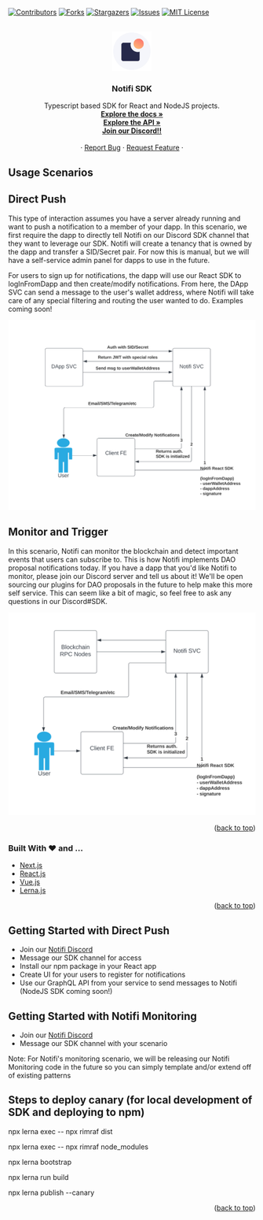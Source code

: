 <div id="top"></div>

[![Contributors][contributors-shield]][contributors-url]
[![Forks][forks-shield]][forks-url]
[![Stargazers][stars-shield]][stars-url]
[![Issues][issues-shield]][issues-url]
[![MIT License][license-shield]][license-url]



<!-- PROJECT LOGO -->
<br />
<div align="center">
  <a href="https://github.com/notifi-network/notifi-sdk-ts">
    <img src="images/logo.jpg" alt="Logo" width="80" height="80">
  </a>

  <h3 align="center">Notifi SDK</h3>

  <p align="center">
    Typescript based SDK for React and NodeJS projects.
    <br />
    <a href="https://notifi-network.github.io/notifi-sdk-ts/"><strong>Explore the docs »</strong></a><br />
    <a href="https://docs.notifi.network"><strong>Explore the API »</strong></a>
    <br />
    <a href="https://discord.gg/nAqR3mk3rv"><strong>Join our Discord!!</strong></a>
    <br />
    <br />
    ·
    <a href="https://github.com/notifi-network/notifi-sdk-ts/issues">Report Bug</a>
    ·
    <a href="https://github.com/notifi-network/notifi-sdk-ts/issues">Request Feature</a>
    ·
  </p>
</div>



<!-- ABOUT THE PROJECT -->
## Usage Scenarios
<h2>Direct Push</h2>
This type of interaction assumes you have a server already running and want to push a notification to a member of your dapp. In this scenario, we first require the dapp to directly tell Notifi on our Discord SDK channel that they want to leverage our SDK. Notifi will create a tenancy that is owned by the dapp and transfer a SID/Secret pair. For now this is manual, but we will have a self-service admin panel for dapps to use in the future.

For users to sign up for notifications, the dapp will use our React SDK to logInFromDapp and then create/modify notifications. From here, the DApp SVC can send a message to the user's wallet address, where Notifi will take care of any special filtering and routing the user wanted to do. Examples coming soon!


![Direct Push Diagram][scenario-push-diagram]

<h2>Monitor and Trigger</h2>
In this scenario, Notifi can monitor the blockchain and detect important events that users can subscribe to. This is how Notifi implements DAO proposal notifications today. If you have a dapp that you'd like Notifi to monitor, please join our Discord server and tell us about it! We'll be open sourcing our plugins for DAO proposals in the future to help make this more self service. This can seem like a bit of magic, so feel free to ask any questions in our Discord#SDK.

![Monitoring Diagram][scenario-monitor-diagram]

<p align="right">(<a href="#top">back to top</a>)</p>



### Built With ❤️ and ...



* [Next.js](https://nextjs.org/)
* [React.js](https://reactjs.org/)
* [Vue.js](https://vuejs.org/)
* [Lerna.js](https://lerna.js.org/)

<p align="right">(<a href="#top">back to top</a>)</p>



<!-- GETTING STARTED -->
## Getting Started with Direct Push
 - Join our <a href="https://discord.gg/nAqR3mk3rv">Notifi Discord</a>
 - Message our SDK channel for access
 - Install our npm package in your React app
 - Create UI for your users to register for notifications
 - Use our GraphQL API from your service to send messages to Notifi (NodeJS SDK coming soon!)

## Getting Started with Notifi Monitoring
 - Join our <a href="https://discord.gg/nAqR3mk3rv">Notifi Discord</a>
 - Message our SDK channel with your scenario

Note: For Notifi's monitoring scenario, we will be releasing our Notifi Monitoring code in the future so you can simply template and/or extend off of existing patterns


## Steps to deploy canary (for local development of SDK and deploying to npm)
npx lerna exec -- npx rimraf dist

npx lerna exec -- npx rimraf node_modules

npx lerna bootstrap

npx lerna run build


npx lerna publish --canary





<p align="right">(<a href="#top">back to top</a>)</p>






<!-- MARKDOWN LINKS & IMAGES -->
<!-- https://www.markdownguide.org/basic-syntax/#reference-style-links -->
[contributors-shield]: https://img.shields.io/github/contributors/notifi-network/notifi-sdk-ts.svg?style=for-the-badge
[contributors-url]: https://github.com/notifi-network/notifi-sdk-ts/graphs/contributors
[forks-shield]: https://img.shields.io/github/forks/notifi-network/notifi-sdk-ts.svg?style=for-the-badge
[forks-url]: https://github.com/notifi-network/notifi-sdk-ts/network/members
[stars-shield]: https://img.shields.io/github/stars/notifi-network/notifi-sdk-ts.svg?style=for-the-badge
[stars-url]: https://github.com/notifi-network/notifi-sdk-ts/stargazers
[issues-shield]: https://img.shields.io/github/issues/notifi-network/notifi-sdk-ts.svg?style=for-the-badge
[issues-url]: https://github.com/notifi-network/notifi-sdk-ts/issues
[license-shield]: https://img.shields.io/github/license/notifi-network/notifi-sdk-ts.svg?style=for-the-badge
[license-url]: https://github.com/notifi-network/notifi-sdk-ts/blob/main/LICENSE.txt
[scenario-push-diagram]: images/push_diagram.svg
[scenario-monitor-diagram]: images/monitor_diagram.svg


